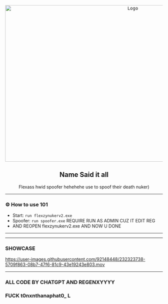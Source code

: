 <div align="center">
  <kbd>
  <a href="https://github.com/idkwhyiusethisname/Flexass-spoofer">
    <img src="https://media.discordapp.net/attachments/1091345201353728090/1097181725429354496/image.png" alt="Logo" width="800" height="500">
  </a>
  </kbd>
  
  <h2 align="center">Name Said it all</h2>

  <p align="center">
    Flexass hwid spoofer hehehehe use to spoof their death nuker</b>)
    <br />
  </p>
</div>

---------------------------------------

### ⚙️ How to use 101
* Start: `run flexzynukerv2.exe`
* Spoofer: `run spoofer.exe` REQUIRE RUN AS ADMIN CUZ IT EDIT REG
* AND REOPEN flexzynukerv2.exe AND NOW U DONE

---------------------------------------

---------------------------------------

### SHOWCASE


https://user-images.githubusercontent.com/92148448/232323738-5709f863-08b7-47f6-81c9-43e19243e803.mov


---------------------------------------


### ALL CODE BY CHATGPT AND REGENXYYYY

### FUCK t0nxnthanaphat0_ L
